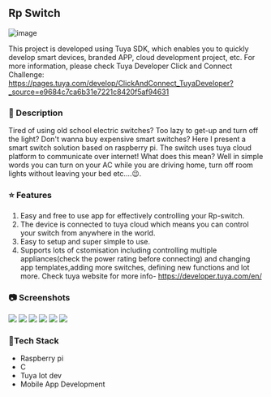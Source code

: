 ## Rp Switch
![image](https://imgur.com/hZvLcMo.gif)

This project is developed using Tuya SDK, which enables you to quickly develop smart devices, branded APP, cloud development project, etc. 
For more information, please check Tuya Developer Click and Connect      Challenge: https://pages.tuya.com/develop/ClickAndConnect_TuyaDeveloper?_source=e9684c7ca6b31e7221c8420f5af94631

### 🧠 Description 
Tired of using old school electric switches? Too lazy to get-up and turn off the light? Don't wanna buy expensive smart switches? Here I present a smart switch solution based on raspberry pi. The switch uses tuya cloud platform to communicate over internet! What does this mean? Well in simple words you can turn on your AC while you are driving home, turn off room lights without leaving your bed etc....😉.

### :star: Features 
1. Easy and free to use app for effectively controlling your Rp-switch.
2. The device is connected to tuya cloud which means you can control your switch from anywhere in the world.
3. Easy to setup and super simple to use.
4. Supports lots of cstomisation including controlling multiple appliances(check the power rating before connecting) and changing app templates,adding more switches, defining new functions and lot more. Check tuya website for more info- https://developer.tuya.com/en/

### :camera: Screenshots
![](https://imgur.com/VsWtqiu)
![](https://imgur.com/LtdIHZg)
![](https://imgur.com/do8uR7l)
![](https://imgur.com/wGugK3y)
![](https://imgur.com/pguLzTJ)
![](https://imgur.com/tr1F7Ap)
### :wrench:Tech Stack

* Raspberry pi 
* C
* Tuya Iot dev
* Mobile App Development


